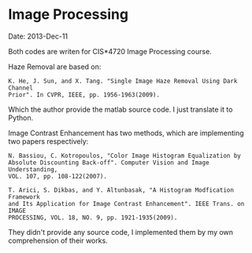 Image Processing
==============================

Date: 2013-Dec-11

Both codes are writen for CIS*4720 Image Processing course.

Haze Removal are based on:

	K. He, J. Sun, and X. Tang. "Single Image Haze Removal Using Dark Channel 
	Prior". In CVPR, IEEE, pp. 1956-1963(2009).

Which the author provide the matlab source code. I just translate it to Python.

Image Contrast Enhancement has two methods, which are implementing two papers respectively:

	N. Bassiou, C. Kotropoulos, "Color Image Histogram Equalization by 
	Absolute Discounting Back-off". Computer Vision and Image Understanding,
	VOL. 107, pp. 108-122(2007).

	T. Arici, S. Dikbas, and Y. Altunbasak, "A Histogram Modfication Framework
	and Its Application for Image Contrast Enhancement". IEEE Trans. on IMAGE 
	PROCESSING, VOL. 18, NO. 9, pp. 1921-1935(2009).

They didn't provide any source code, I implemented them by my own comprehension of their works.
